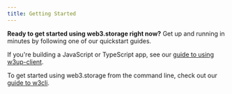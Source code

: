 ```yaml
---
title: Getting Started
---
```


**Ready to get started using web3.storage right now?** Get up and running in minutes by following one of our quickstart guides.

If you're building a JavaScript or TypeScript app, see our [guide to using w3up-client](./w3up-client.md).

To get started using web3.storage from the command line, check out our [guide to w3cli](./w3cli.md).
